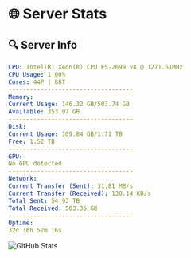 # 🌐 Server Stats
## 🔍 Server Info
```yaml
CPU: Intel(R) Xeon(R) CPU E5-2699 v4 @ 1271.61MHz
CPU Usage: 1.00%
Cores: 44P | 88T
-----------------------------------
Memory:
Current Usage: 146.32 GB/503.74 GB
Available: 353.97 GB
-----------------------------------
Disk:
Current Usage: 109.84 GB/1.71 TB
Free: 1.52 TB
-----------------------------------
GPU:
No GPU detected
-----------------------------------
Network:
Current Transfer (Sent): 31.81 MB/s
Current Transfer (Received): 138.14 KB/s
Total Sent: 54.93 TB
Total Received: 503.36 GB
-----------------------------------
Uptime:
32d 16h 52m 16s
```
![GitHub Stats](https://img.shields.io/badge/Updated-2025-04-09_14:15:05-blue)